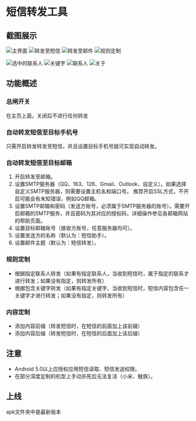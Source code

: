 # 短信转发工具
## 截图展示
![主界面](https://github.com/HaoFeiWang/MessageRelayer/blob/master/screen/screen_main2.jpg)
![转发至短信](https://github.com/HaoFeiWang/MessageRelayer/blob/master/screen/screen_email.jpg)
![转发至邮件](https://github.com/HaoFeiWang/MessageRelayer/blob/master/screen/screen_sms.jpg)
![规则定制](https://github.com/HaoFeiWang/MessageRelayer/blob/master/screen/screen_rule.jpg)

![选中的联系人](https://github.com/HaoFeiWang/MessageRelayer/blob/master/screen/screen_select.jpg)
![关键字](https://github.com/HaoFeiWang/MessageRelayer/blob/master/screen/screen_key.jpg)
![联系人](https://github.com/HaoFeiWang/MessageRelayer/blob/master/screen/screen_list.jpg)
![关于](https://github.com/HaoFeiWang/MessageRelayer/blob/master/screen/screen_about.jpg)

## 功能概述
### 总闸开关
在主页上面，关闭后不进行任何转发
### 自动转发短信至目标手机号
只需开启转发转发至短信，并且设置目标手机号就可实现自动转发。
### 自动转发短信至目标邮箱
1. 开启转发至邮箱。
2. 设置SMTP服务器（QQ、163、126、Gmail、Outlook、自定义）。如果选择自定义SMTP服务器，则需要设置主机名和端口号。
推荐开启SSL方式，不开启可能会有未知错误，例如QQ邮箱。
3. 设置SMTP邮箱和密码（发送方账号，必须属于SMTP服务器的账号）。需要开启邮箱的SMTP服务，并且密码为其对应的授权码，详细操作参见各邮箱网站的帮助页面。
4. 设置目标邮箱账号（接收方账号，任意服务器均可）。
5. 设置发送方的名称（默认为：短信助手）。
6. 设置邮件主题（默认为：短信转发）。
### 规则定制
- 根据指定联系人转发（如果有指定联系人，当收到短信时，属于指定的联系才进行转发；如果没有指定，则转发所有）
- 根据包含关键字转发（如果有指定关键字，当收到短信时，短信内容包含任一关键字才进行转发；如果没有指定，则转发所有）
### 内容定制
 - 添加内容前缀（转发短信时，在短信的前面加上该前缀）
 - 添加内容后缀（转发短信时，在短信的后面加上该后缀）

## 注意
- Android 5.0以上应授权应用短信读取、短信发送权限。
- 在部分深度定制的机型上手动杀死后无法复活（小米、魅族）。
## 上线
apk文件夹中是最新版本
